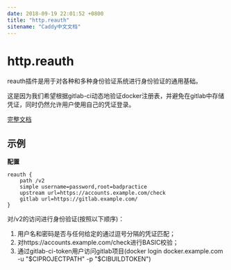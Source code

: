 ```yaml
---
date: 2018-09-19 22:01:52 +0800
title: "http.reauth"
sitename: "Caddy中文文档"
---
```


# http.reauth

reauth插件是用于对各种和多种身份验证系统进行身份验证的通用基础。

这是因为我们希望根据gitlab-ci动态地验证docker注册表，并避免在gitlab中存储凭证，同时仍然允许用户使用自己的凭证登录。

[完整文档](https://github.com/freman/caddy-reauth/blob/master/README.md)

## 示例

__配置__

```caddy
reauth {
    path /v2
    simple username=password,root=badpractice
    upstream url=https://accounts.example.com/check
    gitlab url=https://gitlab.example.com/
}
```

对/v2的访问进行身份验证(按照以下顺序)：
1. 用户名和密码是否与任何给定的通过逗号分隔的凭证匹配；
2. 对https://accounts.example.com/check进行BASIC校验；
3. 通过gitlab-ci-token用户访问gitlab项目(docker login docker.example.com -u "$CIPROJECTPATH" -p "$CIBUILDTOKEN")